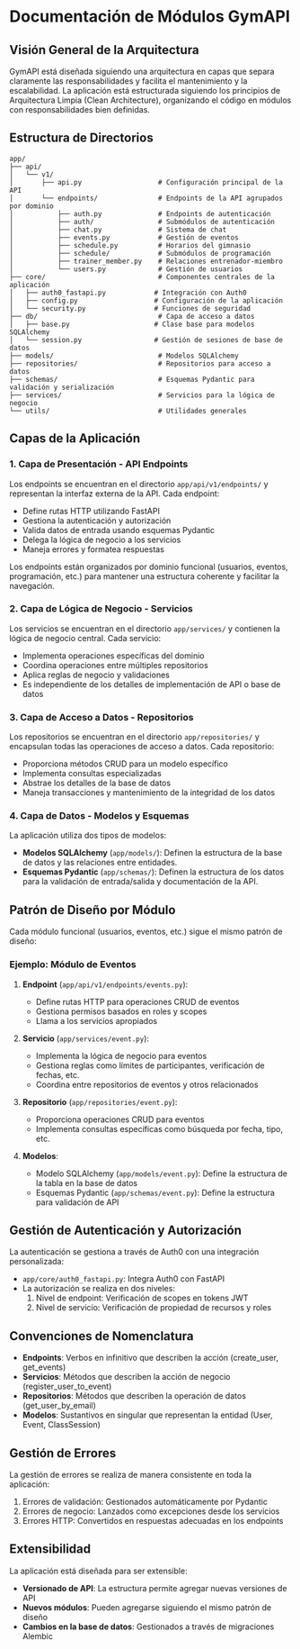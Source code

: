 # Documentación de Módulos GymAPI

## Visión General de la Arquitectura

GymAPI está diseñada siguiendo una arquitectura en capas que separa claramente las responsabilidades y facilita el mantenimiento y la escalabilidad. La aplicación está estructurada siguiendo los principios de Arquitectura Limpia (Clean Architecture), organizando el código en módulos con responsabilidades bien definidas.

## Estructura de Directorios

```
app/
├── api/
│   └── v1/
│       ├── api.py                   # Configuración principal de la API 
│       └── endpoints/               # Endpoints de la API agrupados por dominio
│           ├── auth.py              # Endpoints de autenticación
│           ├── auth/                # Submódulos de autenticación
│           ├── chat.py              # Sistema de chat
│           ├── events.py            # Gestión de eventos
│           ├── schedule.py          # Horarios del gimnasio
│           ├── schedule/            # Submódulos de programación
│           ├── trainer_member.py    # Relaciones entrenador-miembro
│           └── users.py             # Gestión de usuarios
├── core/                            # Componentes centrales de la aplicación
│   ├── auth0_fastapi.py            # Integración con Auth0
│   ├── config.py                   # Configuración de la aplicación
│   └── security.py                 # Funciones de seguridad
├── db/                              # Capa de acceso a datos
│   ├── base.py                     # Clase base para modelos SQLAlchemy
│   └── session.py                  # Gestión de sesiones de base de datos
├── models/                          # Modelos SQLAlchemy
├── repositories/                    # Repositorios para acceso a datos
├── schemas/                         # Esquemas Pydantic para validación y serialización
├── services/                        # Servicios para la lógica de negocio
└── utils/                           # Utilidades generales
```

## Capas de la Aplicación

### 1. Capa de Presentación - API Endpoints

Los endpoints se encuentran en el directorio `app/api/v1/endpoints/` y representan la interfaz externa de la API. Cada endpoint:

- Define rutas HTTP utilizando FastAPI
- Gestiona la autenticación y autorización
- Valida datos de entrada usando esquemas Pydantic
- Delega la lógica de negocio a los servicios
- Maneja errores y formatea respuestas

Los endpoints están organizados por dominio funcional (usuarios, eventos, programación, etc.) para mantener una estructura coherente y facilitar la navegación.

### 2. Capa de Lógica de Negocio - Servicios

Los servicios se encuentran en el directorio `app/services/` y contienen la lógica de negocio central. Cada servicio:

- Implementa operaciones específicas del dominio
- Coordina operaciones entre múltiples repositorios
- Aplica reglas de negocio y validaciones
- Es independiente de los detalles de implementación de API o base de datos

### 3. Capa de Acceso a Datos - Repositorios

Los repositorios se encuentran en el directorio `app/repositories/` y encapsulan todas las operaciones de acceso a datos. Cada repositorio:

- Proporciona métodos CRUD para un modelo específico
- Implementa consultas especializadas
- Abstrae los detalles de la base de datos
- Maneja transacciones y mantenimiento de la integridad de los datos

### 4. Capa de Datos - Modelos y Esquemas

La aplicación utiliza dos tipos de modelos:

- **Modelos SQLAlchemy** (`app/models/`): Definen la estructura de la base de datos y las relaciones entre entidades.
- **Esquemas Pydantic** (`app/schemas/`): Definen la estructura de los datos para la validación de entrada/salida y documentación de la API.

## Patrón de Diseño por Módulo

Cada módulo funcional (usuarios, eventos, etc.) sigue el mismo patrón de diseño:

### Ejemplo: Módulo de Eventos

1. **Endpoint** (`app/api/v1/endpoints/events.py`):
   - Define rutas HTTP para operaciones CRUD de eventos
   - Gestiona permisos basados en roles y scopes
   - Llama a los servicios apropiados

2. **Servicio** (`app/services/event.py`):
   - Implementa la lógica de negocio para eventos
   - Gestiona reglas como límites de participantes, verificación de fechas, etc.
   - Coordina entre repositorios de eventos y otros relacionados

3. **Repositorio** (`app/repositories/event.py`):
   - Proporciona operaciones CRUD para eventos
   - Implementa consultas específicas como búsqueda por fecha, tipo, etc.

4. **Modelos**:
   - Modelo SQLAlchemy (`app/models/event.py`): Define la estructura de la tabla en la base de datos
   - Esquemas Pydantic (`app/schemas/event.py`): Define la estructura para validación de API

## Gestión de Autenticación y Autorización

La autenticación se gestiona a través de Auth0 con una integración personalizada:

- `app/core/auth0_fastapi.py`: Integra Auth0 con FastAPI
- La autorización se realiza en dos niveles:
  1. Nivel de endpoint: Verificación de scopes en tokens JWT
  2. Nivel de servicio: Verificación de propiedad de recursos y roles

## Convenciones de Nomenclatura

- **Endpoints**: Verbos en infinitivo que describen la acción (create_user, get_events)
- **Servicios**: Métodos que describen la acción de negocio (register_user_to_event)
- **Repositorios**: Métodos que describen la operación de datos (get_user_by_email)
- **Modelos**: Sustantivos en singular que representan la entidad (User, Event, ClassSession)

## Gestión de Errores

La gestión de errores se realiza de manera consistente en toda la aplicación:

1. Errores de validación: Gestionados automáticamente por Pydantic
2. Errores de negocio: Lanzados como excepciones desde los servicios
3. Errores HTTP: Convertidos en respuestas adecuadas en los endpoints

## Extensibilidad

La aplicación está diseñada para ser extensible:

- **Versionado de API**: La estructura permite agregar nuevas versiones de API
- **Nuevos módulos**: Pueden agregarse siguiendo el mismo patrón de diseño
- **Cambios en la base de datos**: Gestionados a través de migraciones Alembic 